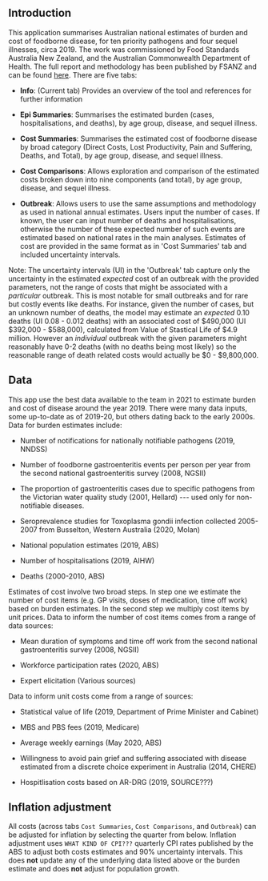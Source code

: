 
## Introduction

This application summarises Australian national estimates of burden and cost of foodborne disease, for ten priority pathogens and four sequel illnesses, circa 2019. The work was commissioned by Food Standards Australia New Zealand, and the Australian Commonwealth Department of Health. The full report and methodology has been published by FSANZ and can be found [here](https://www.foodstandards.gov.au/publications/Documents/ANU%20Foodborne%20Disease%20Final%20Report.pdf). There are five tabs:

-   **Info**: (Current tab) Provides an overview of the tool and references for further information

-   **Epi Summaries**: Summarises the estimated burden (cases, hospitalisations, and deaths), by age group, disease, and sequel illness.

-   **Cost Summaries**: Summarises the estimated cost of foodborne disease by broad category (Direct Costs, Lost Productivity, Pain and Suffering, Deaths, and Total), by age group, disease, and sequel illness.

-   **Cost Comparisons**: Allows exploration and comparison of the estimated costs broken down into nine components (and total), by age group, disease, and sequel illness.

-   **Outbreak**: Allows users to use the same assumptions and methodology as used in national annual estimates. Users input the number of cases. If known, the user can input number of deaths and hospitalisations, otherwise the number of these expected number of such events are estimated based on national rates in the main analyses. Estimates of cost are provided in the same format as in 'Cost Summaries' tab and included uncertainty intervals.

Note: The uncertainty intervals (UI) in the 'Outbreak' tab capture only the uncertainty in the estimated *expected* cost of an outbreak with the provided parameters, not the range of costs that might be associated with a *particular* outbreak. This is most notable for small outbreaks and for rare but costly events like deaths. For instance, given the number of cases, but an unknown number of deaths, the model may estimate an *expected* 0.10 deaths (UI 0.08 - 0.012 deaths) with an associated cost of \$490,000 (UI \$392,000 - \$588,000), calculated from Value of Stastical Life of $4.9 million. However an *individual* outbreak with the given parameters might reasonably have 0-2 deaths (with no deaths being most likely) so the reasonable range of death related costs would actually be \$0 - \$9,800,000.

## Data

This app use the best data available to the team in 2021 to estimate burden and cost of disease around the year 2019. There were many data inputs, some up-to-date as of 2019-20, but others dating back to the early 2000s. Data for burden estimates include: 

-   Number of notifications for nationally notifiable pathogens (2019, NNDSS)

-   Number of foodborne gastroenteritis events per person per year from the second national gastroenteritis survey (2008, NGSII)

-   The proportion of gastroenteritis cases due to specific pathogens from the Victorian water quality study (2001, Hellard) --- used only for non-notifiable diseases.

-   Seroprevalence studies for Toxoplasma gondii infection collected 2005-2007 from Busselton, Western Australia (2020, Molan)

-   National population estimates (2019, ABS)

-   Number of hospitalisations (2019, AIHW)

-   Deaths (2000-2010, ABS)


Estimates of cost involve two broad steps. In step one we estimate the number of cost items (e.g. GP visits, doses of medication, time off work) based on burden estimates. In the second step we multiply cost items by unit prices. Data to inform the number of cost items comes from a range of data sources:

-   Mean duration of symptoms and time off work from the second national gastroenteritis survey (2008, NGSII)

-   Workforce participation rates (2020, ABS)

-   Expert elicitation (Various sources)

Data to inform unit costs come from a range of sources:

-   Statistical value of life (2019, Department of Prime Minister and Cabinet)

-   MBS and PBS fees (2019, Medicare)

-   Average weekly earnings (May 2020, ABS)

-   Willingness to avoid pain grief and suffering associated with disease estimated from a discrete choice experiment in Australia (2014, CHERE)

-   Hospitlisation costs based on AR-DRG (2019, SOURCE???)


## Inflation adjustment

All costs (across tabs `Cost Summaries`, `Cost Comparisons`, and `Outbreak`) can be adjusted for inflation by selecting the quarter from below. Inflation adjustment uses `WHAT KIND OF CPI???` quarterly CPI rates published by the ABS to adjust both costs estimates and 90% uncertainty intervals. This does **not** update any of the underlying data listed above or the burden estimate and does **not** adjust for population growth.
